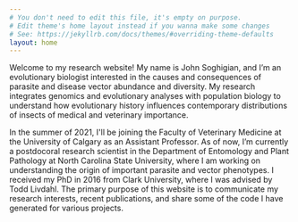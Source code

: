 ```yaml
---
# You don't need to edit this file, it's empty on purpose.
# Edit theme's home layout instead if you wanna make some changes
# See: https://jekyllrb.com/docs/themes/#overriding-theme-defaults
layout: home
---
```


Welcome to my research website! My name is John Soghigian, and I’m an evolutionary biologist interested in the causes and consequences of parasite and disease vector abundance and diversity. My research integrates genomics and evolutionary analyses with population biology to understand how evolutionary history influences contemporary distributions of insects of medical and veterinary importance. 

In the summer of 2021, I'll be joining the Faculty of Veterinary Medicine at the University of Calgary as an Assistant Professor.  As of now, I’m currently a postdocoral research scientist in the Department of Entomology and Plant Pathology at North Carolina State University, where I am working on understanding the origin of important parasite and vector phenotypes. I received my PhD in 2016 from Clark University, where I was advised by Todd Livdahl. The primary purpose of this website is to communicate my research interests, recent publications, and share some of the code I have generated for various projects.
